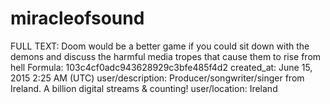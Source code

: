 # miracleofsound

FULL TEXT: Doom would be a better game if you could sit down with the demons and discuss the harmful media tropes that cause them to rise from hell
Formula: 103c4cf0adc943628929c3bfe485f4d2
created_at: June 15, 2015 2:25 AM (UTC)
user/description: Producer/songwriter/singer from Ireland. 
A billion digital streams & counting!
user/location: Ireland